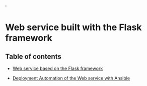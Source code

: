 '
# Web service built with the Flask framework


## Table of contents

- [Web service based on the Flask framework](https://github.com/gmateesc/WebServiceFlask/blob/master/WebService/README.md)


- [Deployment Automation of the Web service with Ansible](https://github.com/gmateesc/WebServiceFlask/blob/master/Ansible/README.md)

